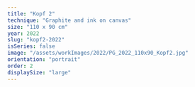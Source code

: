 ```yaml
---
title: "Kopf 2"
technique: "Graphite and ink on canvas"
size: "110 x 90 cm"
year: 2022
slug: "kopf2-2022"
isSeries: false
image: "/assets/workImages/2022/PG_2022_110x90_Kopf2.jpg"
orientation: "portrait"
order: 2
displaySize: "large"
---
```

